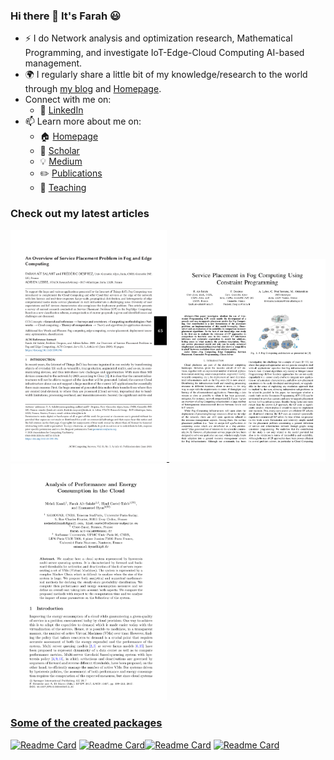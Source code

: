 <!---
ASFarah/ASFarah is a ✨ special ✨ repository because its `README.md` (this file) appears on your GitHub profile.
You can click the Preview link to take a look at your changes.
--->

### Hi there 👋 It's Farah 😃 

- :zap: I do Network analysis and optimization research, Mathematical Programming, and investigate IoT-Edge-Cloud Computing AI-based management.
- :earth_africa: I regularly share a little bit of my knowledge/research to the world through [my blog](https://medium.com/@...) and [Homepage](https://asfarah.github.io/HomePage/).
- Connect with me on:
  - :office: [LinkedIn](https://fr.linkedin.com/in/farah-ait-salaht-641474ba)
- 📫 Learn more about me on:  
  - 🏠 [Homepage](https://asfarah.github.io/HomePage/)
  - 🔭  [Scholar](https://scholar.google.com/citations?hl=en&user=GFaRMiIAAAAJ&view_op=list_works&sortby=pubdate)
  - :bulb: [Medium](https://medium.com/@FarahAS)
  - :pencil2: [Publications](https://asfarah.github.io/HomePage/recherche.publication.html)
  - 📝 [Teaching](https://asfarah.github.io/HomePage/enseignement.html)


### Check out my latest articles
<a target="_blank" href="https://hal.inria.fr/hal-02313711/document"><img src="https://github.com/ASFarah/Tests/blob/master/images/ACM_CSurv.png?raw=true" alt="Recent Article 0" width = "250"> 
 <a target="_blank" href="https://hal.archives-ouvertes.fr/hal-02108806/file/SCC_2019.pdf"><img src="https://github.com/ASFarah/Tests/blob/master/images/SCC_2019-02.png?raw=true" alt="Recent Article 1" width = "250">
 <a target="_blank" href="https://link.springer.com/chapter/10.1007/978-3-319-66583-2_13"><img src="https://github.com/ASFarah/Tests/blob/master/images/EPEW_2017_01.png?raw=true" alt="Recent Article 2" width = "250">

    
### Some of the created packages
[![Readme Card](https://github-readme-stats.vercel.app/api/pin/?username=asfarah&repo=SPP)](https://github.com/ASFarah/SPP) 
[![Readme Card](https://github-readme-stats.vercel.app/api/pin/?username=asfarah&repo=SourceCodes_Fog-Edge_Mangement)](https://asfarah.github.io/SourceCodes_Fog-Edge_Mangement/)[![Readme Card](https://github-readme-stats.vercel.app/api/pin/?username=asfarah&repo=IoT_Benchmark)](https://github.com/ASFarah/IoT_Benchmark)
[![Readme Card](https://github-readme-stats.vercel.app/api/pin/?username=asfarah&repo=Bases_de_Python)](https://github.com/ASFarah/Bases_de_Python)



